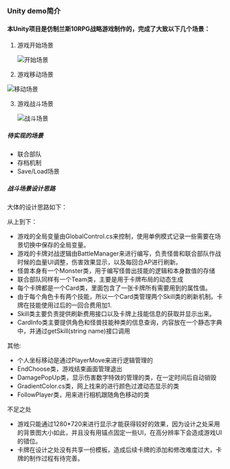 ### Unity demo简介

#### 本Unity项目是仿制兰斯10RPG战略游戏制作的，完成了大致以下几个场景：

1. 游戏开始场景

   ![开始场景](https://github.com/hiki-long/unity_pracise/raw/master/img/1.png)

2.  游戏移动场景

   ![移动场景](https://github.com/hiki-long/unity_pracise/raw/master/img/2.png)

3. 游戏战斗场景

   ![战斗场景](https://github.com/hiki-long/unity_pracise/raw/master/img/3.png)

##### 待实现的场景

* 联合部队
* 存档机制
* Save/Load场景

##### 战斗场景设计思路

大体的设计思路如下：

从上到下：

* 游戏的全局变量由GlobalControl.cs来控制，使用单例模式记录一些需要在场景切换中保存的全局变量。
* 游戏的卡牌对战逻辑由BattleManager来进行编写，负责怪兽和联合部队作战时候的血量UI调整，伤害效果显示，以及每回合AP进行刷新。
* 怪兽本身有一个Monster类，用于编写怪兽出技能的逻辑和本身数值的存储
* 联合部队同样有一个Team类，主要是用于卡牌布局的动态生成
* 每个卡牌都是一个Card类，里面包含了一张卡牌所有需要用到的属性值。
* 由于每个角色卡有两个技能，所以一个Card类管理两个Skill类的刷新机制。卡牌在技能使用过后的一回合费用加1.
* Skill类主要负责提供刷新费用接口以及卡牌上技能信息的获取并显示出来。
* CardInfo类主要提供角色和怪兽技能种类的信息查询，内容放在一个静态字典中，并通过getSkill(string name)接口调用

其他:

* 个人坐标移动是通过PlayerMove来进行逻辑管理的
* EndChoose类，游戏结束画面管理退出
* DamagePopUp类，显示伤害数字特效的管理的类，在一定时间后自动销毁
* GradientColor.cs类，网上找来的进行颜色过渡动态显示的类
* FollowPlayer类，用来进行相机跟随角色移动的类

不足之处

* 游戏只能通过1280*720来进行显示才能获得较好的效果，因为设计之处采用的背景图大小如此，并且没有用锚点固定一些UI，在高分辨率下会造成游戏UI的错位。
* 卡牌在设计之处没有共享一份模板，造成后续卡牌的添加和修改难度过大，卡牌的制作过程有待完善。

